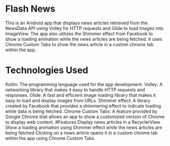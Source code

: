 # Flash News
This is an Android app that displays news articles retrieved from the NewsData API using Volley for HTTP requests and Glide to load images into ImageView. The app also utilizes the Shimmer effect from Facebook to show a loading animation while the news articles are being fetched. It uses Chrome Custom Tabs to show the news article in a custom chrome tab within the app.

# Technologies Used
Kotlin: The programming language used for the app development.
Volley: A networking library that makes it easy to handle HTTP requests and responses.
Glide: A fast and efficient image loading library that makes it easy to load and display images from URLs.
Shimmer effect: A library created by Facebook that provides a shimmering effect to indicate loading while data is being fetched.
Chrome Custom Tabs: A feature provided by Google Chrome that allows an app to show a customized version of Chrome to display web content.
#Features
Display news articles in a RecyclerView
Show a loading animation using Shimmer effect while the news articles are being fetched
Clicking on a news article opens it in a custom chrome tab within the app using Chrome Custom Tabs
